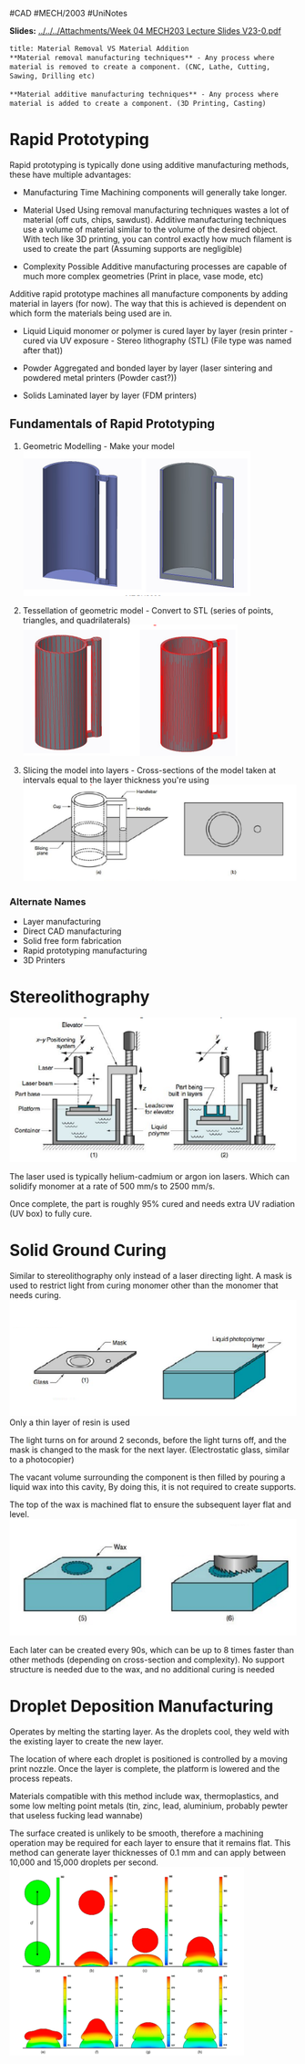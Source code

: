 #CAD  #MECH/2003 #UniNotes

**Slides:**
[../../../Attachments/Week 04 MECH203 Lecture Slides V23-0.pdf](../../../Attachments/Week%2004%20MECH203%20Lecture%20Slides%20V23-0.pdf)

```ad-faq
title: Material Removal VS Material Addition
**Material removal manufacturing techniques** - Any process where material is removed to create a component. (CNC, Lathe, Cutting, Sawing, Drilling etc)

**Material additive manufacturing techniques** - Any process where material is added to create a component. (3D Printing, Casting)

```

# Rapid Prototyping
Rapid prototyping is typically done using additive manufacturing methods, these have multiple advantages:

- Manufacturing Time
	Machining components will generally take longer.

- Material Used
	Using removal manufacturing techniques wastes a lot of material (off cuts, chips, sawdust). Additive manufacturing techniques use a volume of material similar to the volume of the desired object. With tech like 3D printing, you can control exactly how much filament is used to create the part (Assuming supports are negligible)

- Complexity Possible
	Additive manufacturing processes are capable of much more complex geometries (Print in place, vase mode, etc)

Additive rapid prototype machines all manufacture components by adding material in layers (for now). The way that this is achieved is dependent on which form the materials being used are in. 

- Liquid
	Liquid monomer or polymer is cured layer by layer (resin printer - cured via UV exposure - Stereo lithography (STL) (File type was named after that))

- Powder
	Aggregated and bonded layer by layer (laser sintering and powdered metal printers (Powder cast?))

- Solids
	Laminated layer by layer (FDM printers)

## Fundamentals of Rapid Prototyping

1. Geometric Modelling - Make your model
![Pasted image 20230327152845](Attachments/Pasted%20image%2020230327152845.png)

2. Tessellation of geometric model - Convert to STL (series of points, triangles, and quadrilaterals)
![Pasted image 20230327152938](Attachments/Pasted%20image%2020230327152938.png)

3. Slicing the model into layers - Cross-sections of the model taken at intervals equal to the layer thickness you're using
![Pasted image 20230327153052](Attachments/Pasted%20image%2020230327153052.png)

### Alternate Names
- Layer manufacturing
- Direct CAD manufacturing
- Solid free form fabrication
- Rapid prototyping manufacturing
- 3D Printers

# Stereolithography

![Pasted image 20230327153429](Attachments/Pasted%20image%2020230327153429.png)

The laser used is typically helium-cadmium or argon ion lasers. Which can solidify monomer at a rate of 500 mm/s to 
2500 mm/s.

Once complete, the part is roughly 95% cured and needs extra UV radiation (UV box) to fully cure.

# Solid Ground Curing
Similar to stereolithography only instead of a laser directing light. A mask is used to restrict light from curing monomer other than the monomer that needs curing.
![Pasted image 20230327153921](Attachments/Pasted%20image%2020230327153921.png)
Only a thin layer of resin is used

The light turns on for around 2 seconds, before the light turns off, and the mask is changed to the mask for the next layer. (Electrostatic glass, similar to a photocopier)

The vacant volume surrounding the component is then filled by pouring a liquid wax into this cavity, By doing this, it is not required to create supports.

The top of the wax is machined flat to ensure the subsequent layer flat and level.
![Pasted image 20230327154310](Attachments/Pasted%20image%2020230327154310.png)

Each later can be created every 90s, which can be up to 8 times faster than other methods (depending on cross-section and complexity). No support structure is needed due to the wax, and no additional curing is needed

# Droplet Deposition Manufacturing
Operates by melting the starting layer. As the droplets cool, they weld with the existing layer to create the new layer.

The location of where each droplet is positioned is controlled by a moving print nozzle. Once the layer is complete, the platform is lowered and the process repeats.

Materials compatible with this method include wax, thermoplastics, and some low melting point metals (tin, zinc, lead, aluminium, probably pewter that useless fucking lead wannabe)

The surface created is unlikely to be smooth, therefore a machining operation may be required for each layer to ensure that it remains flat. This method can generate layer thicknesses of 0.1 mm and can apply between 10,000 and 15,000 droplets per second.
![Pasted image 20230327154912](Attachments/Pasted%20image%2020230327154912.png)

